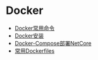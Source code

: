 # Docker

* [Docker常用命令](./cmd.md)
* [Docker安装](./install.md)
* [Docker-Compose部署NetCore](./compose-netcore.md)
* [常用Dockerfiles](./dockerfiles.md)